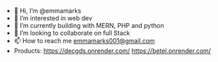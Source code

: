 - 👋 Hi, I’m @emmamarks
- 👀 I’m interested in web dev
- 🌱 I’m currently building with MERN, PHP and python
- 💞️ I’m looking to collaborate on full Stack
- 📫 How to reach me emmamarks001@gmail.com
- Products: https://decgds.onrender.com/
           https://betel.onrender.com/

<!---
emmamarks/emmamarks is a ✨ special ✨ repository because its `README.md` (this file) appears on your GitHub profile.
You can click the Preview link to take a look at your changes.
--->
